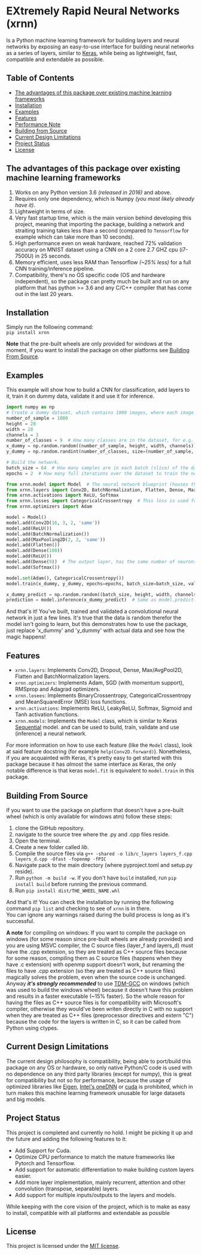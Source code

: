 EXtremely Rapid Neural Networks (xrnn)
======================================
Is a Python machine learning framework for building layers and neural networks
by exposing an easy-to-use interface for building neural networks as a series of layers, similar to
[Keras](https://keras.io/getting_started/), while being as lightweight, fast, compatible and extendable as possible.


Table of Contents
-----------------
* [The advantages of this package over existing machine learning frameworks](#the-advantages-of-this-package-over-existing-machine-learning-frameworks)
* [Installation](#installation)
* [Examples](#examples)
* [Features](#features)
* [Performance Note](#performance-note)
* [Building from Source](#building-from-source)
* [Current Design Limitations](#current-design-limitations)
* [Project Status](#project-status)
* [License](#license)


The advantages of this package over existing machine learning frameworks
------------------------------------------------------------------------
1. Works on any Python version 3.6 _(released in 2016)_ and above.
2. Requires only one dependency, which is Numpy _(you most likely already have it)_.
3. Lightweight in terms of size.
4. Very fast startup time, which is the main version behind developing this project, meaning that importing the package, 
   building a network and straiting training takes less than a second (compared to `Tensorflow` for example which can take more than 10 seconds).
5. High performance even on weak hardware, reached 72% validation accuracy on MNIST dataset using a CNN on a 2 core 2.7 GHZ cpu (i7-7500U) in 25 seconds.
6. Memory efficient, uses less RAM than Tensorflow _(~25% less)_ for a full CNN training/inference pipeline.
7. Compatibility, there's no OS specific code (OS and hardware independent), so the package can pretty much be built and run on any platform that has python >= 3.6 and any C/C++ compiler that has come out in the last 20 years.


Installation
------------
Simply run the following command:\
`pip install xrnn`

**Note** that the pre-built wheels are only provided for windows at the moment, if you want to install the package on other platforms
see [Building From Source](#building-from-source).


Examples
--------
This example will show how to build a CNN for classification, add layers to it, train it on dummy data, validate it and
use it for inference.
```python
import numpy as np
# Create a dummy dataset, which contains 1000 images, where each image is 28 pixels in height and width and has 3 channels.
number_of_sample = 1000
height = 28
width = 28
channels = 3
number_of_classes = 9  # How many classes are in the dataset, for e.g. cat, car, dog, etc.
x_dummy = np.random.random((number_of_sample, height, width, channels))
y_dummy = np.random.randint(number_of_classes, size=(number_of_sample, ))

# Build the network.
batch_size = 64  # How many samples are in each batch (slice) of the data.
epochs = 2  # How many full iterations over the dataset to train the network for.

from xrnn.model import Model  # The neural network blueprint (houses the layers)
from xrnn.layers import Conv2D, BatchNormalization, Flatten, Dense, MaxPooling2D
from xrnn.activations import ReLU, Softmax
from xrnn.losses import CategoricalCrossentropy  # This loss is used for classification problems.
from xrnn.optimizers import Adam

model = Model()
model.add(Conv2D(16, 3, 2, 'same'))
model.add(ReLU())
model.add(BatchNormalization())
model.add(MaxPooling2D(2, 2, 'same'))
model.add(Flatten())
model.add(Dense(100))
model.add(ReLU())
model.add(Dense(9))  # The output layer, has the same number of neurons as the number of unique classes in the dataset.
model.add(Softmax())

model.set(Adam(), CategoricalCrossentropy())
model.train(x_dummy, y_dummy, epochs=epochs, batch_size=batch_size, validation_split=0.1)  # Use 10% of the data for validation.

x_dummy_predict = np.random.random((batch_size, height, width, channels))
prediction = model.inference(x_dummy_predict)  # Same as model.predict(x_dummy_predict).
```
And that's it! You've built, trained and validated a convolutional neural network in just a few lines. It's true that the data is random
therefor the model isn't going to learn, but this demonstrates how to use the package, just replace 'x_dummy' and 'y_dummy' with
actual data and see how the magic happens!


Features
--------
- `xrnn.layers`: Implements Conv2D, Dropout, Dense, Max/AvgPool2D, Flatten and BatchNormalization layers.
- `xrnn.optimizers`: Implements Adam, SGD (with momentum support), RMSprop and Adagrad optimizers.
- `xrnn.losees`: Implements BinaryCrossentropy, CategoricalCrossentropy and MeanSquaredError (MSE) loss functions.
- `xrnn.activations`: Implements ReLU, LeakyReLU, Softmax, Sigmoid and Tanh activation functions.
- `xrnn.models`: Implements the `Model` class, which is similar to Keras [Sequential](https://keras.io/guides/sequential_model/) model.
  and can be used to build, train, validate and use (inference) a neural network.

For more information on how to use each feature (like the `Model` class), look at said feature docstring (for example `help(Conv2D.forward)`).
Nonetheless, if you are acquainted with Keras, it's pretty easy to get started with this package because it has _almost_
the same interface as Keras, the only notable difference is that keras `model.fit` is equivalent to `model.train` in this package.


Building From Source
--------------------
If you want to use the package on platform that doesn't have a pre-built wheel (which is only available for windows atm) follow these steps:

1. clone the GitHub repository.
2. navigate to the source tree where the .py and .cpp files reside.
3. Open the terminal.
4. Create a new folder called _lib_.
5. Compile the source files via `g++ -shared -o lib/c_layers layers_f.cpp layers_d.cpp -Ofast -fopenmp -fPIC`
6. Navigate pack to the main directory (where pyproject.toml and setup.py reside).
7. Run `python -m build -w`. If you don't have `build` installed, run `pip install build` before running the previous command.
8. Run `pip install dist/THE_WHEEL_NAME.whl`

And that's it! You can check the installation by running the following command `pip list` and checking to see of `xrnn` is in there.\
You can ignore any warnings raised during the build process is long as it's successful.

**A note** for compiling on windows: If you want to compile the package on windows (for some reason since pre-built wheels are already provided)
and you are using MSVC compiler, the C source files (layer_f and layers_d) must have the .cpp extension, so they are treated as C++ source files
because for some reason, compiling them as C source files (happens when they have .c extension) with openmp support doesn't work, but renaming the
files to have .cpp extension (so they are treated as C++ source files) magically solves the problem, even when the source code is unchanged.
Anyway **_it's strongly recommended_** to use [TDM-GCC](https://jmeubank.github.io/tdm-gcc/) on windows (which was used to build the windows wheel) because it doesn't have this problem and results
in a faster executable (~15% faster). So the whole reason for having the files as C++ source files is for compatibility with Microsoft's compiler,
otherwise they would've been writen directly in C with no support when they are treated as C++ files (preprocessor directives and extern "C") because
the code for the layers is written in C, so it can be called from Python using ctypes.


Current Design Limitations
--------------------------
The current design philosophy is compatibility, being able to port/build this package on any OS or hardware, so only
native Python/C code is used with no dependence on any third party libraries (except for numpy), this is great for
compatibility but not so for performance, because the usage of optimized libraries like [Eigen](https://eigen.tuxfamily.org/dox/GettingStarted.html),
[Intel's oneDNN](https://github.com/oneapi-src/oneDNN) or [cuda](https://developer.nvidia.com/blog/even-easier-introduction-cuda/)
is prohibited, which in turn makes this machine learning framework unusable for large datasets and big models.


Project Status
--------------
This project is completed and currently no hold. I might be picking it up and the future and adding the following features to it:
- Add Support for Cuda.
- Optimize CPU performance to match the mature frameworks like Pytorch and Tensorflow.
- Add support for automatic differentiation to make building custom layers easier.
- Add more layer implementation, mainly recurrent, attention and other convolution (transpose, separable) layers.
- Add support for multiple inputs/outputs to the layers and models.

While keeping with the core vision of the project, which is to make as easy to install, compatible with all platforms and extendable as possible

License
-------
This project is licensed under the [MIT license](LICENSE).
